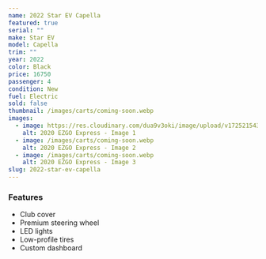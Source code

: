 ```yaml
---
name: 2022 Star EV Capella
featured: true
serial: ""
make: Star EV
model: Capella
trim: ""
year: 2022
color: Black
price: 16750
passenger: 4
condition: New
fuel: Electric
sold: false
thumbnail: /images/carts/coming-soon.webp
images:
  - image: https://res.cloudinary.com/dua9v3oki/image/upload/v1725215438/cld-sample-5.jpg
    alt: 2020 EZGO Express - Image 1
  - image: /images/carts/coming-soon.webp
    alt: 2020 EZGO Express - Image 2
  - image: /images/carts/coming-soon.webp
    alt: 2020 EZGO Express - Image 3
slug: 2022-star-ev-capella
---
```

### Features
 - Club cover
 - Premium steering wheel
 - LED lights
 - Low-profile tires
 - Custom dashboard
